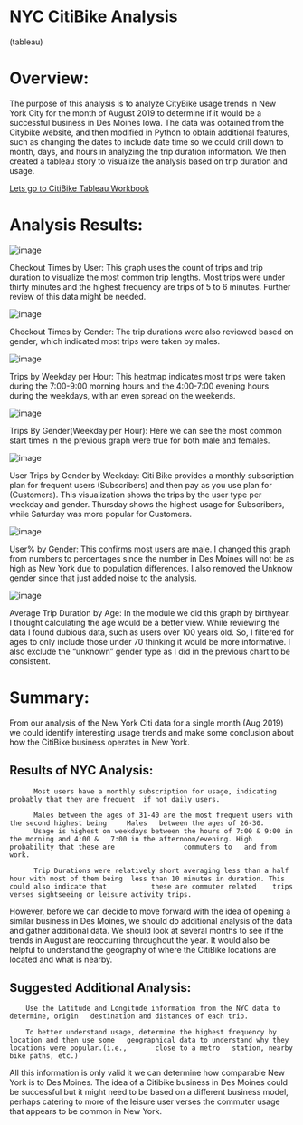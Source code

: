 # NYC CitiBike Analysis
(tableau)

# Overview:

The purpose of this analysis is to analyze CityBike usage trends in New York City for the month of August 2019 to determine if it would be a successful business in Des Moines Iowa. The data was obtained from the Citybike website, and then modified in Python to obtain additional features, such as changing the dates to include date time so we could drill down to month, days, and hours in analyzing the trip duration information. We then created a tableau story to visualize the analysis based on trip duration and usage. 

[Lets go to CitiBike Tableau Workbook](https://public.tableau.com/app/profile/doug.elwood/viz/CitiBike_Challenge_16497195074740/Citi_BikeRideShareAnalysis?publish=yes)

# Analysis Results:

![image](https://user-images.githubusercontent.com/95320265/162659009-f1385944-b634-491d-9218-eff2e09ed710.png)

Checkout Times by User: This graph uses the count of trips and trip duration to visualize the most common trip lengths. Most trips were under thirty minutes and the highest frequency are trips of 5 to 6 minutes. Further review of this data might be needed. 


![image](https://user-images.githubusercontent.com/95320265/162659122-5ddbae7f-d56e-407a-ace3-c817a151e149.png)

Checkout Times by Gender: The trip durations were also reviewed based on gender, which indicated most trips were taken by males.


![image](https://user-images.githubusercontent.com/95320265/162659173-1ff32eb2-c0da-4538-aaf5-0c3bf2b472e3.png)

Trips by Weekday per Hour: This heatmap indicates most trips were taken during the 7:00-9:00 morning hours and the 4:00-7:00 evening hours during the weekdays, with an even spread on the weekends.


![image](https://user-images.githubusercontent.com/95320265/162659222-07be57cc-a7da-4ecf-8f00-f8896827bfde.png)

Trips By Gender(Weekday per Hour): Here we can see the most common start times in the previous graph were true for both male and females.


![image](https://user-images.githubusercontent.com/95320265/162659269-f60213fc-5394-4f8a-a8e3-8243b8a84849.png)

User Trips by Gender by Weekday: Citi Bike provides a monthly subscription plan for frequent users (Subscribers) and then  pay as you use plan for (Customers). This visualization shows the trips by the user type per weekday and gender. Thursday shows the highest usage for Subscribers, while Saturday was more popular for Customers.


![image](https://user-images.githubusercontent.com/95320265/162659341-1d93bbc9-892e-4987-ad27-8167261aff04.png)

User% by Gender: This confirms most users are male. I changed this graph from numbers to percentages since the number in Des Moines will not be as high as New York due to population differences. I also removed the Unknow gender since that just added noise to the analysis.


![image](https://user-images.githubusercontent.com/95320265/162659381-a6294975-c713-490e-9450-e37769ad5ad3.png)

Average Trip Duration by Age: In the module we did this graph by birthyear.  I thought calculating the age would be a better view. While reviewing the data I found dubious data, such as users over 100 years old. So, I filtered for ages to only include those under 70 thinking it would be more informative. I also exclude the “unknown” gender type as I did in the previous chart to be consistent. 


# Summary:

From our analysis of the New York Citi data for a single month (Aug 2019) we could identify interesting usage trends and make some conclusion about how the CitiBike business operates in New York.

 ##    Results of NYC Analysis:
 
	      Most users have a monthly subscription for usage, indicating probably that they are frequent 	if not daily users.
        
	      Males between the ages of 31-40 are the most frequent users with the second highest being 	Males 	between the ages of 26-30.
	      Usage is highest on weekdays between the hours of 7:00 & 9:00 in the morning and 4:00 &	7:00 in the afternoon/evening. High probability that these are                 commuters to   and from work.
        
	      Trip Durations were relatively short averaging less than a half hour with most of them being 	less than 10 minutes in duration. This could also indicate that           these are commuter related	trips verses sightseeing or leisure activity trips.
        
  However, before we can decide to move forward with the idea of opening a similar business in Des Moines, we should do additional analysis of the data and gather       additional data. We should look at several months to see if the trends in August are reoccurring throughout the year. It would also be helpful to understand the       geography of where the CitiBike locations are located and what is nearby.
  
  ##  Suggested Additional Analysis:
  
	    Use the Latitude and Longitude information from the NYC data to determine, origin 	destination and distances of each trip.
  
	    To better understand usage, determine the highest frequency by location and then use some	geographical data to understand why they locations were popular.(i.e.,       close to a metro 	station, nearby bike paths, etc.)
  
  
  All this information is only valid it we can determine how comparable New York is to Des Moines. The idea of a Citibike business in Des Moines could be successful     but it might need to be based on a different business model, perhaps catering to more of the leisure user verses the commuter usage that appears to be common in New   York.



